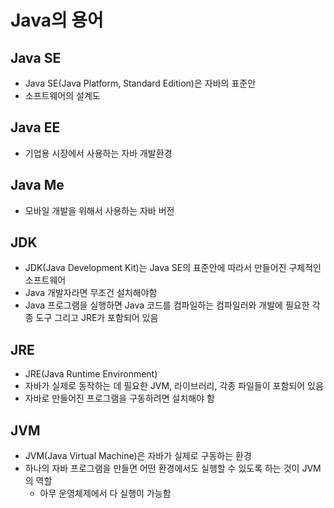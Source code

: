 # Java의 용어

## Java SE
- Java SE(Java Platform, Standard Edition)은 자바의 표준안
- 소프트웨어의 설계도

## Java EE
- 기업용 시장에서 사용하는 자바 개발환경

## Java Me
- 모바일 개발을 위해서 사용하는 자바 버전

## JDK
- JDK(Java Development Kit)는 Java SE의 표준안에 따라서 만들어진 구체적인 소프트웨어
- Java 개발자라면 무조건 설치해야함
- Java 프로그램을 실행하면 Java 코드를 컴파일하는 컴파일러와 개발에 필요한 각종 도구 그리고 JRE가 포함되어 있음

## JRE
- JRE(Java Runtime Environment)
- 자바가 실제로 동작하는 데 필요한 JVM, 라이브러리, 각종 파일들이 포함되어 있음
- 자바로 만들어진 프로그램을 구동하려면 설치해야 함

## JVM
- JVM(Java Virtual Machine)은 자바가 실제로 구동하는 환경
- 하나의 자바 프로그램을 만들면 어떤 환경에서도 실행할 수 있도록 하는 것이 JVM의 역할
  - 아무 운영체제에서 다 실행이 가능함
